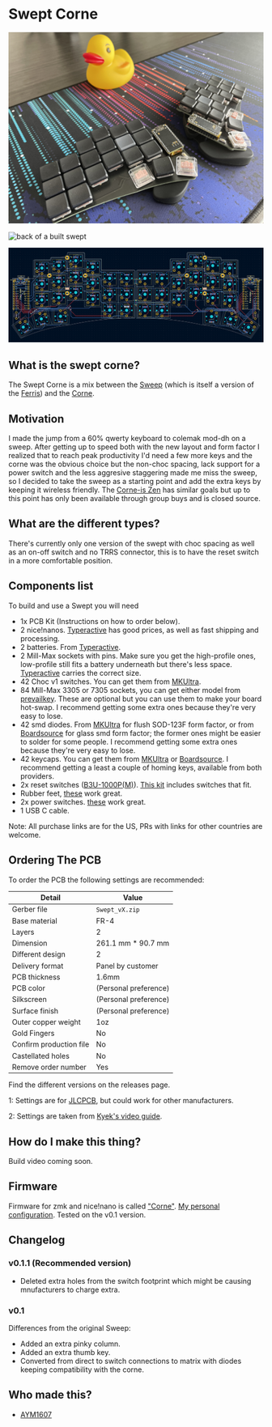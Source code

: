 # Swept Corne

![front of a built swept](gallery/IMG_7887.JPG)

![back of a built swept](gallery/IMG_7886.JPG)

![swept v0.1 pcb](gallery/sweptv0.1.png)

## What is the swept corne?

The Swept Corne is a mix between the [Sweep](https://github.com/davidphilipbarr/Sweep) (which is itself a version of the [Ferris](https://github.com/pierrechevalier83/ferris)) and the [Corne](https://github.com/foostan/crkbd).

## Motivation

I made the jump from a 60% qwerty keyboard to colemak mod-dh on a sweep. After getting up to speed both with the new layout and form factor I realized that to reach peak productivity I'd need a few more keys and the corne was the obvious choice but the non-choc spacing,
lack support for a power switch and the less aggresive staggering made me miss the sweep, so I decided to take the sweep as a starting point and add the extra keys by keeping it wireless friendly. The [Corne-is Zen](https://lowprokb.ca/products/corne-ish-zen) has similar
goals but up to this point has only been available through group buys and is closed source.

## What are the different types?

There's currently only one version of the swept with choc spacing as well as an on-off switch and no TRRS connector, this is to have the reset switch in a more comfortable position.

## Components list

To build and use a Swept you will need

* 1x PCB Kit (Instructions on how to order below).
* 2 nice!nanos. [Typeractive](https://typeractive.xyz/) has good prices, as well as fast shipping and processing.
* 2 batteries. From [Typeractive](https://typeractive.xyz/products/lithium-battery-110mah).
* 2 Mill-Max sockets with pins. Make sure you get the high-profile ones, low-profile still fits a battery underneath but there's less space. [Typeractive](https://typeractive.xyz/products/machine-sockets-and-pins) carries the correct size.
* 42 Choc v1 switches. You can get them from [MKUltra](https://mkultra.click/choc-switches).
* 84 Mill-Max 3305 or 7305 sockets, you can get either model from [prevailkey](https://prevailkeyco.com/products/3305-mill-max-sockets?variant=42568596193534). These are optional but you can use them to make your board hot-swap. I recommend getting some extra ones because they're very easy to lose.
* 42 smd diodes. From [MKUltra](https://mkultra.click/diode-1n4148-sod-123f/) for flush SOD-123F form factor, or from [Boardsource](https://boardsource.xyz/store/5ec9fc5d64caf04f83aa646c) for glass smd form factor; the former ones might be easier to solder for some people. I recommend getting some extra ones because they're very easy to lose.
* 42 keycaps. You can get them from [MKUltra](https://mkultra.click/mbk-choc-keycaps) or [Boardsource](https://boardsource.xyz/store/5f6ef2d68e3bf05ab838f918). I recommend getting a least a couple of homing keys, available from both providers.
* 2x reset switches ([B3U-1000P(M)](https://github.com/davidphilipbarr/Sweep/issues/20)). [This kit](https://www.amazon.com/dp/B07LCBLB8N?psc=1&ref=ppx_yo2ov_dt_b_product_details) includes switches that fit.
* Rubber feet, [these](https://www.amazon.com/dp/B07CNQC695?psc=1&ref=ppx_yo2ov_dt_b_product_details) work great.
* 2x power switches. [these](https://www.amazon.com/Gikfun-Switch-Toggle-Arduino-AE1073/dp/B01GFFGA4I/ref=psdc_495324_t1_B07SJWWYZP) work great.
* 1 USB C cable.

Note: All purchase links are for the US, PRs with links for other countries are welcome.

## Ordering The PCB

To order the PCB the following settings are recommended: 

|Detail|Value|
|---|---|
|Gerber file|`Swept_vX.zip`|
|Base material|FR-4|
|Layers|2|
|Dimension|261.1 mm * 90.7 mm|
|Different design|2|
|Delivery format|Panel by customer|
|PCB thickness|1.6mm|
|PCB color|(Personal preference)|
|Silkscreen|(Personal preference)|
|Surface finish|(Personal preference)|
|Outer copper weight|1oz|
|Gold Fingers|No|
|Confirm production file|No|
|Castellated holes|No|
|Remove order number|Yes|

Find the different versions on the releases page.

1: Settings are for [JLCPCB](https://jlcpcb.com/), but could work for other manufacturers.

2: Settings are taken from [Kyek's video guide](https://www.youtube.com/watch?v=fBPu7AyDtkM&t=17s).

## How do I make this thing?

Build video coming soon.

## Firmware

Firmware for zmk and nice!nano is called ["Corne"](https://zmk.dev/docs/hardware/).
[My personal configuration](https://github.com/AYM1607/corne-zmk-config). Tested on the v0.1 version.

## Changelog

### v0.1.1 (Recommended version)

- Deleted extra holes from the switch footprint which might be causing mnufacturers to charge extra.

### v0.1

Differences from the original Sweep:
- Added an extra pinky column.
- Added an extra thumb key.
- Converted from direct to switch connections to matrix with diodes keeping compatibility with the corne.

## Who made this?

* [AYM1607](https://github.com/AYM1607)
